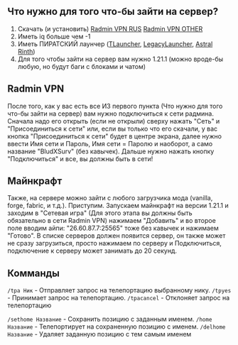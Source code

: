 ## Что нужно для того что-бы зайти на сервер?
1. Скачать (и установить) [Radmin VPN RUS](https://www.radmin-vpn.com/ru/)  [Radmin VPN OTHER](https://www.radmin-vpn.com/) 
2. Иметь iq больше чем -1
3. Иметь ПИРАТСКИЙ лаунчер ([TLauncher](https://tlauncher.ru/), [LegacyLauncher](https://llaun.ch/en), [Astral Rinth](https://git.astralium.su/didirus/AstralRinth/releases/tag/AR-0.10.304))
4. Для того чтобы зайти на сервер вам нужно 1.21.1 (можно вроде-бы любую, но будут баги с блоками и чатом)

## Radmin VPN
После того, как у вас есть все ИЗ первого пункта (Что нужно для того что-бы зайти на сервер) вам нужно подключиться к сети радмина. Сначала надо его открыть (если не открыли) сверху нажать "Сеть" и "Присоединиться к сети" или, если вы только что его скачали, у вас кнопка "Присоединиться к сети" будет в центре экрана, далее нужно ввести Имя сети и Пароль, Имя сети = Паролю и наоборот, а само название "BludXSurv" (без кавычек). Дальше нужно нажать кнопку "Подключиться" и все, вы должны быть в сети!

## Майнкрафт
Также, на сервере можно зайти с любого загрузчика мода (vanilla, forge, fabric, и т.д.). Приступим. Запускаем майнкрафт на версии 1.21.1 и заходим в "Сетевая игра" (Для этого этапа вы должны быть обязательно в сети Radmin VPN) нажимаем "Добавить" и во второе поле вводим айпи: "26.60.87.7:25565" тоже без кавычек и нажимаем "Готово". В списке серверов должен появится сервер, он также может не сразу загрузиться, просто нажимаем по серверу и Подключиться, подключение к серверу может занимать до 20 секунд.

## Комманды
`/tpa Ник` - Отправляет запрос на телепортацию выбранному нику.
`/tpyes` - Принимает запрос на телепортацию.
`/tpacancel` - Отклоняет запрос на телепортацию

`/sethome Название` - Сохранить позицию с заданным именем.
`/home Название` - Телепортирует на сохраненную позицию с именем.
`/delhome Название` - Удаляет заданную позицию с тем самым именем

